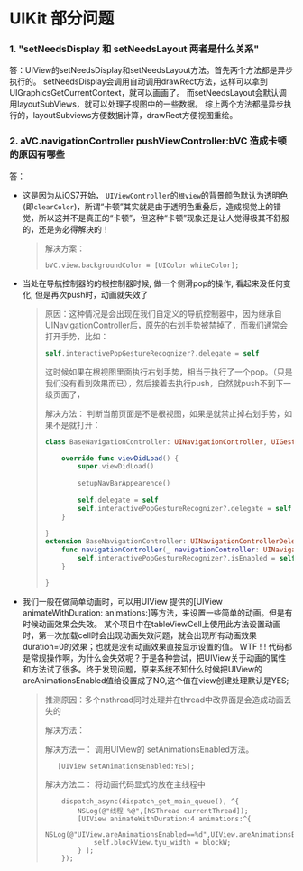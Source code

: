 # UIKit 部分问题

### 1. "setNeedsDisplay 和 setNeedsLayout 两者是什么关系"
答：UIView的setNeedsDisplay和setNeedsLayout方法。首先两个方法都是异步执行的。
setNeedsDisplay会调用自动调用drawRect方法，这样可以拿到UIGraphicsGetCurrentContext，就可以画画了。
而setNeedsLayout会默认调用layoutSubViews，就可以处理子视图中的一些数据。
综上两个方法都是异步执行的，layoutSubviews方便数据计算，drawRect方便视图重绘。

### 2. aVC.navigationController pushViewController:bVC 造成卡顿的原因有哪些

答：

* 这是因为从iOS7开始， `UIViewController`的`根view`的背景颜色默认为透明色(即`clearColor`)，所谓“卡顿”其实就是由于透明色重叠后，造成视觉上的错觉，所以这并不是真正的“卡顿”，但这种“卡顿”现象还是让人觉得极其不舒服的，还是务必得解决的！

  > 解决方案：
  >
  >  ``` bVC.view.backgroundColor = [UIColor whiteColor]; ```

* 当处在导航控制器的的根控制器时候, 做一个侧滑pop的操作, 看起来没任何变化, 但是再次push时，动画就失效了

  > 原因：这种情况是会出现在我们自定义的导航控制器中，因为继承自UINavigationController后，原先的右划手势被禁掉了，而我们通常会打开手势，比如：
  >
  > ```swift
  > self.interactivePopGestureRecognizer?.delegate = self
  > ```
  >
  > 这时候如果在根视图里面执行右划手势，相当于执行了一个pop。（只是我们没有看到效果而已），然后接着去执行push，自然就push不到下一级页面了，
  >
  > 解决方法：
  > 判断当前页面是不是根视图，如果是就禁止掉右划手势，如果不是就打开：
  >
  > ```swift
  > class BaseNavigationController: UINavigationController, UIGestureRecognizerDelegate {
  > 
  >     override func viewDidLoad() {
  >         super.viewDidLoad()
  >     
  >         setupNavBarAppearence()
  >         
  >         self.delegate = self
  >         self.interactivePopGestureRecognizer?.delegate = self
  >     }
  > 
  > }
  > extension BaseNavigationController: UINavigationControllerDelegate {
  >     func navigationController(_ navigationController: UINavigationController, didShow viewController: UIViewController, animated: Bool) {
  >         self.interactivePopGestureRecognizer?.isEnabled = self.viewControllers.count > 1
  >     }
  > 
  > }
  > ```

* 我们一般在做简单动画时，可以用UIView 提供的[UIView animateWithDuration: animations:]等方法，来设置一些简单的动画。但是有时候动画效果会失效。
  某个项目中在tableViewCell上使用此方法设置动画时，第一次加载cell时会出现动画失效问题，就会出现所有动画效果duration=0的效果；也就是没有动画效果直接显示设置的值。
  WTF ! ! 代码都是常规操作啊，为什么会失效呢？于是各种尝试，把UIView关于动画的属性和方法试了很多。终于发现问题，原来系统不知什么时候把UIView的areAnimationsEnabled值给设置成了NO,这个值在view创建处理默认是YES;

  > 推测原因：多个nsthread同时处理并在thread中改界面是会造成动画丢失的
  >
  > 解决方法：
  >
  > 解决方法一：
  >  调用UIView的  setAnimationsEnabled方法。
  >
  > ```objc
  >    [UIView setAnimationsEnabled:YES];
  > ```
  >
  > 解决方法二：
  >  将动画代码显式的放在主线程中
  >
  > ```objc
  >     dispatch_async(dispatch_get_main_queue(), ^{
  >         NSLog(@"线程 %@",[NSThread currentThread]);
  >         [UIView animateWithDuration:4 animations:^{ 
  >             NSLog(@"UIView.areAnimationsEnabled==%d",UIView.areAnimationsEnabled); 
  >             self.blockView.tyu_width = blockW;
  >         } ];
  >     });
  > ```
  >
  > 

  